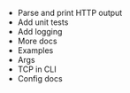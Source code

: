 - Parse and print HTTP output
- Add unit tests
- Add logging
- More docs
- Examples
- Args
- TCP in CLI
- Config docs